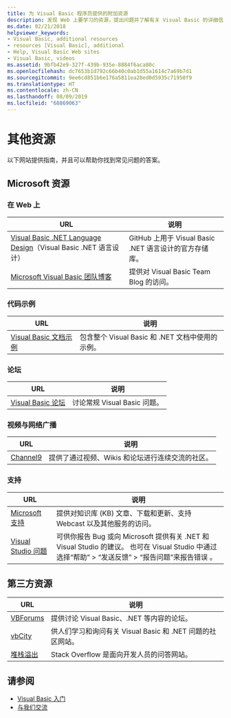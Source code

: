 ```yaml
---
title: 为 Visual Basic 程序员提供的附加资源
description: 发现 Web 上要学习的资源，提出问题并了解有关 Visual Basic 的详细信息。
ms.date: 02/21/2018
helpviewer_keywords:
- Visual Basic, additional resources
- resources [Visual Basic], additional
- Help, Visual Basic Web sites
- Visual Basic, videos
ms.assetid: 9bfb42e9-327f-439b-935e-8884f6aca80c
ms.openlocfilehash: dc7653b1d792c66b40c0ab1d55a1614c7a69b7d1
ms.sourcegitcommit: 9ee6cd851b6e176a5811ea28ed0d5935c71950f9
ms.translationtype: HT
ms.contentlocale: zh-CN
ms.lasthandoff: 08/09/2019
ms.locfileid: "68869063"
---
```

# <a name="additional-resources"></a>其他资源

以下网站提供指南，并且可以帮助你找到常见问题的答案。

## <a name="microsoft-resources"></a>Microsoft 资源

### <a name="on-the-web"></a>在 Web 上

|URL|说明|
|----------|----------------|
|[Visual Basic .NET Language Design](https://github.com/dotnet/vblang)（Visual Basic .NET 语言设计）|GitHub 上用于 Visual Basic .NET 语言设计的官方存储库。|
|[Microsoft Visual Basic 团队博客](https://devblogs.microsoft.com/vbteam/)|提供对 Visual Basic Team Blog 的访问。|

### <a name="code-samples"></a>代码示例

|URL|说明|
|----------|----------------|
|[Visual Basic 文档示例](https://github.com/dotnet/samples/tree/master/snippets/visualbasic)|包含整个 Visual Basic 和 .NET 文档中使用的示例。|

### <a name="forums"></a>论坛

|URL|说明|
|----------|----------------|
|[Visual Basic 论坛](https://social.msdn.microsoft.com/Forums/vstudio/home?forum=vbgeneral)|讨论常规 Visual Basic 问题。|

### <a name="videos-and-webcasts"></a>视频与网络广播

|URL|说明|
|----------|----------------|
|[Channel9](https://channel9.msdn.com/)|提供了通过视频、Wikis 和论坛进行连续交流的社区。|

### <a name="support"></a>支持

|URL|说明|
|----------|----------------|
|[Microsoft 支持](https://support.microsoft.com)|提供对知识库 (KB) 文章、下载和更新、支持 Webcast 以及其他服务的访问。|
|[Visual Studio 问题](https://developercommunity.visualstudio.com)|可供你报告 Bug 或向 Microsoft 提供有关 .NET 和 Visual Studio 的建议。 也可在 Visual Studio 中通过选择“帮助” > “发送反馈” > “报告问题”来报告错误    。|

## <a name="third-party-resources"></a>第三方资源

|URL|说明|
|----------|----------------|
|[VBForums](http://www.vbforums.com/)|提供讨论 Visual Basic、.NET 等内容的论坛。|
|[vbCity](http://vbcity.com/)|供人们学习和询问有关 Visual Basic 和 .NET 问题的社区网站。|
|[堆栈溢出](https://stackoverflow.com/questions/tagged/vb.net)|Stack Overflow 是面向开发人员的问答网站。|

## <a name="see-also"></a>请参阅

- [Visual Basic 入门](../../visual-basic/getting-started/index.md)
- [与我们交流](/visualstudio/ide/talk-to-us)
